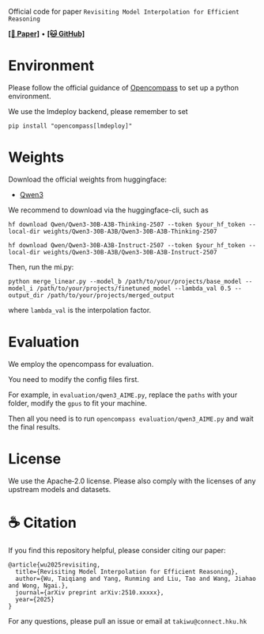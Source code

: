 Official code for paper `Revisiting Model Interpolation for Efficient Reasoning`

<!-- <a href="https://huggingface.co/collections/taki555/timber-68db45e4f4c64c1bfe52b492"><b>[🤗 HF Models]</b></a> • -->
<a href="https://arxiv.org/abs/"><b>[📜 Paper]</b></a> • 
<a href="https://github.com/wutaiqiang/MI"><b>[🐱 GitHub]</b></a>

# Environment

Please follow the official guidance of [Opencompass](https://github.com/open-compass/opencompass?tab=readme-ov-file#-environment-setup) to set up a python environment.

We use the lmdeploy backend, please remember to set
```
pip install "opencompass[lmdeploy]"
```

# Weights
Download the official weights from huggingface:

- [Qwen3](https://huggingface.co/collections/Qwen/qwen3-67dd247413f0e2e4f653967f)

We recommend to download via the huggingface-cli, such as

```
hf download Qwen/Qwen3-30B-A3B-Thinking-2507 --token $your_hf_token --local-dir weights/Qwen3-30B-A3B/Qwen3-30B-A3B-Thinking-2507

hf download Qwen/Qwen3-30B-A3B-Instruct-2507 --token $your_hf_token --local-dir weights/Qwen3-30B-A3B/Qwen3-30B-A3B-Instruct-2507
```

Then, run the mi.py:

```
python merge_linear.py --model_b /path/to/your/projects/base_model --model_i /path/to/your/projects/finetuned_model --lambda_val 0.5 --output_dir /path/to/your/projects/merged_output
```

where `lambda_val` is the interpolation factor.

# Evaluation

We employ the opencompass for evaluation.

You need to modify the config files first.


For example,  in `evaluation/qwen3_AIME.py`, replace the `paths` with your folder, modify the `gpus` to fit your machine.

Then all you need is to run `opencompass evaluation/qwen3_AIME.py` and wait the final results.

# License

We use the Apache‑2.0 license.  Please also comply with the licenses of any upstream models and datasets.

# ☕️ Citation

If you find this repository helpful, please consider citing our paper:

```
@article{wu2025revisiting,
  title={Revisiting Model Interpolation for Efficient Reasoning},
  author={Wu, Taiqiang and Yang, Runming and Liu, Tao and Wang, Jiahao and Wong, Ngai.},
  journal={arXiv preprint arXiv:2510.xxxxx},
  year={2025}
}
```

For any questions, please pull an issue or email at `takiwu@connect.hku.hk`